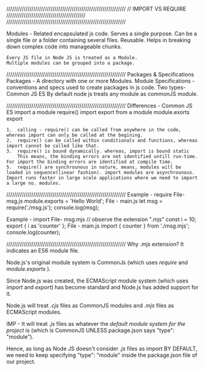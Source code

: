 //////////////////////////////////////////////////////////////
// IMPORT VS REQUIRE /////////////////////////////////////////
//////////////////////////////////////////////////////////////

Modules -
    Related encapsulated js code.
    Serves a single purpose.
    Can be a single file or a folder containing several files.
    Reusable.
    Helps in breaking down complex code into manageable chunks.

    Every JS file in Node JS is treated as a Module.
    Multiple modules can be grouped into a package.

//////////////////////////////////////////////////////////////
Packages & Specifications
    Packages - A directory with one or more Modules.
    Module Specifications - conventions and specs used to create packages in js code.
    Two types-
        Common JS
        ES
    By default node js treats any module as commonJS module.

//////////////////////////////////////////////////////////////
Differences -
                                Common JS               ES
        import a module         require()               import
        export from a module    module.exorts           export

    1.  calling - require() can be called from anywhere in the code, whereas import can only be called at the begining.
    2.  require() can be called within conditionals and functions, whereas import cannot be called like that.
    3.  require() is bound dynamically. whereas, import is bound static
        This means, the binding errors are not identified untill run-time. For import the binding errors are identified at compile time.
    5.  require() are synchrounous in nature, means, modules will be loaded in sequence(linear fashion). import modules are asynchrounous. Import runs faster in large scale applications where we need to import a large no. modules.

//////////////////////////////////////////////////////////////
Example - require
    File-  msg.js
        module.exports = 'Hello World';
    File - main.js
        let msg = require('./msg.js');
        console.log(msg);

Example - import
    File-  msg.mjs  // observe the extension ".mjs"
        const i = 10;
        export { i as 'counter' };
    File - main.js
        import { counter } from './msg.mjs';
        console.log(counter);

//////////////////////////////////////////////////////////////
Why .mjs extension?
It indicates an ES6 module file.

Node.js's original module system is CommonJs (which uses *require* and *module.exports* ).

Since Node.js was created, the ECMAScript module system (which uses *import* and *export*) has become standard and Node.js has added support for it.

Node.js will treat *.cjs* files as CommonJS modules and *.mjs* files as ECMAScript modules.

IMP - It will treat *.js* files as whatever the *default module system for the project* is (which is CommonJS UNLESS package.json says "type": "module").

Hence, as long as Node JS doesn't consider *.js* files as import BY DEFAULT, we need to keep specifying
"type": "module" inside the package.json file of our project.
